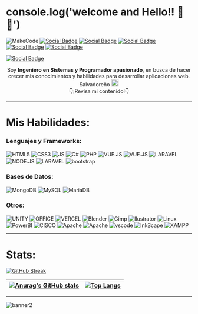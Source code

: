 # console.log('welcome and Hello!! 🖖😎')
![MakeCode](https://github.com/alxs2997/alxs2997/assets/98421465/d373a633-9748-4553-a56e-91e4b975b8f4)
<a href="https://www.linkedin.com/in/alexis-gallegos2997/" target="blank" rel="noreferrer">![Social Badge](https://img.shields.io/badge/Facebook-1877F2?style=for-the-badge&logo=facebook&logoColor=white)</a> <a href="https://www.instagram.com/alxs2997/" target="_blank" rel="noreferrer">![Social Badge](https://img.shields.io/badge/Instagram-E4405F?style=for-the-badge&logo=instagram&logoColor=white)</a> <a href="https://www.linkedin.com/in/alexis-gallegos2997/" target="_blank" rel="noreferrer">![Social Badge](https://img.shields.io/badge/LinkedIn-0077B5?style=for-the-badge&logo=linkedin&logoColor=white)</a> <a href="https://twitter.com/Alxs2997" target="_blank" rel="noreferrer">![Social Badge](https://img.shields.io/badge/Twitter-1DA1F2?style=for-the-badge&logo=twitter&logoColor=white)</a>  <a href="https://www.youtube.com/channel/UCfs2rOMsEdcRrKVUYrbkKcQ" target="blank" rel="noreferrer">![Social Badge](https://img.shields.io/badge/YouTube-FF0000?style=for-the-badge&logo=youtube&logoColor=white)</a>


<a href="https://www.buymeacoffee.com/https://bmc.link/david7alxY" target="_blank" rel="noreferrer">![Social Badge](https://img.shields.io/badge/Buy_Me_A_Coffee-FFDD00?style=for-the-badge&logo=buy-me-a-coffee&logoColor=black)</a>


<p align="center">Soy <strong>Ingeniero en Sistemas y Programador apasionado</strong>, en busca de hacer crecer mis conocimientos y habilidades para desarrollar aplicaciones web. Salvadoreño <img src="https://images.emojiterra.com/google/noto-emoji/unicode-15/color/svg/1f1f8-1f1fb.svg" alt="sv" width="20" height="20"/><br />👇¡Revisa mi contenido!👇</p>

---

# Mis Habilidades:

### Lenguajes y Frameworks:

<img align="center" src="https://img.shields.io/badge/HTML5-E34F26?style=for-the-badge&logo=html5&logoColor=white" alt="HTML5"/> <img align="center" src="https://img.shields.io/badge/CSS3-1572B6?style=for-the-badge&logo=css3&logoColor=white" alt="CSS3"/> <img align="center" src="https://img.shields.io/badge/JavaScript-323330?style=for-the-badge&logo=javascript&logoColor=F7DF1E" alt="JS"/> <img align="center" src="https://img.shields.io/badge/C%23-239120?style=for-the-badge&logo=c-sharp&logoColor=white" alt="C#"/> <img align="center" src="https://img.shields.io/badge/PHP-777BB4?style=for-the-badge&logo=php&logoColor=white" alt="PHP"/> <img align="center" src="https://img.shields.io/badge/Vue.js-35495E?style=for-the-badge&logo=vue.js&logoColor=4FC08D" alt="VUE.JS"/> <img align="center" src="https://img.shields.io/badge/React-20232A?style=for-the-badge&logo=react&logoColor=61DAFB" alt="VUE.JS"/> <img align="center" src="https://img.shields.io/badge/Laravel-FF2D20?style=for-the-badge&logo=laravel&logoColor=white" alt="LARAVEL"/> <img align="center" src="https://img.shields.io/badge/Node.js-43853D?style=for-the-badge&logo=node.js&logoColor=white" alt="NODE.JS"/> <img align="center" src="https://img.shields.io/badge/Tailwind_CSS-38B2AC?style=for-the-badge&logo=tailwind-css&logoColor=white" alt="LARAVEL"/> <img align="center" src="https://img.shields.io/badge/Bootstrap-563D7C?style=for-the-badge&logo=bootstrap&logoColor=white" alt="bootstrap"/>

### Bases de Datos:
<img align="center" src="https://img.shields.io/badge/MongoDB-4EA94B?style=for-the-badge&logo=mongodb&logoColor=purple" alt="MongoDB"/> <img align="center" src="https://img.shields.io/badge/MySQL-00000F?style=for-the-badge&logo=mysql&logoColor=yellow" alt="MySQL"/> <img align="center" src="https://img.shields.io/badge/MariaDB-003545?style=for-the-badge&logo=mariadb&logoColor=white" alt="MariaDB"/> 


### Otros:

<img align="center" src="https://img.shields.io/badge/Unity-100000?style=for-the-badge&logo=unity&logoColor=white" alt="UNITY"/> <img align="center" src="https://img.shields.io/badge/Microsoft_Office-D83B01?style=for-the-badge&logo=microsoft-office&logoColor=white" alt="OFFICE"/> 
<img align="center" src="https://img.shields.io/badge/Vercel-000000?style=for-the-badge&logo=vercel&logoColor=white" alt="VERCEL"/> <img align="center" src="https://img.shields.io/badge/blender-%23F5792A.svg?style=for-the-badge&logo=blender&logoColor=white" alt="Blender"/> <img align="center" src="https://img.shields.io/badge/gimp-5C5543?style=for-the-badge&logo=gimp&logoColor=white" alt="Gimp"/>
<img align="center" src="https://img.shields.io/badge/Adobe%20Illustrator-FF9A00?style=for-the-badge&logo=adobe%20illustrator&logoColor=white" alt="Ilustrator"/> <img align="center" src="https://img.shields.io/badge/Linux-FCC624?style=for-the-badge&logo=linux&logoColor=black" alt="Linux"/> <img align="center" src="https://img.shields.io/badge/power_bi-F2C811?style=for-the-badge&logo=powerbi&logoColor=black" alt="PowerBI"/> <img align="center" src="https://img.shields.io/badge/cisco-%23049fd9.svg?style=for-the-badge&logo=cisco&logoColor=black" alt="CISCO"/> <img align="center" src="https://img.shields.io/badge/apache-%23D42029.svg?style=for-the-badge&logo=apache&logoColor=white" alt="Apache"/> <img align="center" src="https://img.shields.io/badge/git-%23F05033.svg?style=for-the-badge&logo=git&logoColor=white" alt="Apache"/> <img align="center" src="https://img.shields.io/badge/VSCode-0078D4?style=for-the-badge&logo=visual%20studio%20code&logoColor=white" alt="vscode"/> <img align="center" src="https://img.shields.io/badge/Inkscape-000000?style=for-the-badge&logo=Inkscape&logoColor=white" alt="InkScape"/> <img align="center" src="https://img.shields.io/badge/Xampp-F37623?style=for-the-badge&logo=xampp&logoColor=white" alt="XAMPP"/> 


---
# Stats:
[![GitHub Streak](http://github-readme-streak-stats.herokuapp.com?user=alxs2997&theme=tokyonight&hide_border=&date_format=j%20M%5B%20Y%5D)](https://git.io/streak-stats)

| [![Anurag's GitHub stats](https://github-readme-stats.vercel.app/api?username=alxs2997&show_icons=true&count_private=true&hide=cotribs,prs,issues&theme=tokyonight)](https://github.com/alxs2997/github-readme-stats)  | [![Top Langs](https://github-readme-stats-git-masterrstaa-rickstaa.vercel.app/api/top-langs/?username=alxs2997&theme=tokyonight&layout=compact)](https://github.com/alxs2997/github-readme-stats)
|---|---|  



---


![banner2](https://github.com/alxs2997/alxs2997/assets/98421465/7acc7e32-62e3-4fe4-ab5b-d564ecd9bb24)
